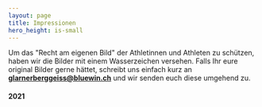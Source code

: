 ```yaml
---
layout: page
title: Impressionen
hero_height: is-small
---
```


Um das "Recht am eigenen Bild" der Athletinnen und Athleten zu schützen, haben wir die Bilder mit einem Wasserzeichen versehen. Falls Ihr eure original Bilder gerne hättet, schreibt uns einfach kurz an **[glarnerberggeiss@bluewin.ch](mailto:glarnerberggeiss@bluewin.ch)** und wir senden euch diese umgehend zu.

#### 2021


<script src="https://cdn.jsdelivr.net/npm/publicalbum@latest/embed-ui.min.js" async></script>
<div class="pa-gallery-player-widget" style="width:100%; height:480px; display:none;"
  data-link="https://photos.app.goo.gl/hFTS9tkVXmt7oswq6"
  data-title="Glarner Berggeiss 2021"
  data-description="84 new photos added to shared album">
  <object data="https://lh3.googleusercontent.com/1t0B7coTAmsOstMtfq-4tvFkDgm73jhuKChC02fJfuiIDEr9PaIRvqfh3aAOtn-ybfB3aEVISGpY7z4e6dmt6XrE9SQGcNWqNy2Xaez6bLhzdjB-3OLUX_ricV88TBd1jzuCyBfCFg=w1200-h900"></object>
  <object data="https://lh3.googleusercontent.com/qOSwlODVU2VPpj2LKyvZDdyQpXUKlQ5KzkgYWELHBbV7CPe4KtmKclU163yfoqM-MZ6iqKXs7C2hMBhnqfzovfaUuv05psAan6V4jne-82YHVepOb_lnE1qo6Ssr1MnxdZaVegajTQ=w1200-h900"></object>
  <object data="https://lh3.googleusercontent.com/8VNlo_Sat2H2CpN0C0WJKTx4bBLTBsjqOkXnunW-4DZOOzbhC8H-YY9MS66ywRmPF_YPfG79pwFh3YziuaYPVyfmob7SU88wxdJzei4D07nVdxos8S9U1kC5JpwzYlCltV01Zv6QIA=w1200-h900"></object>
  <object data="https://lh3.googleusercontent.com/mpWjwG7jV5McD4b--NEgn44sQHgYoqRWJNvnk0qg5AHTM6nFtJBHstx46eTiBlpBPtDcVQTWjqxWG_9mD0r9Cq-G4Cd4nUbv4gNBeVIgu9uNPwVp-iTLFbMRjmdP0j6EMXyAHujQaw=w1200-h900"></object>
  <object data="https://lh3.googleusercontent.com/4HdsxhV7J3UjuSBheV_eijxUlVNRqqX5F6pjNvk_S7WoyolkJw-bx4DOiQOf-G3JVfmK4DfL6gg2GlPpEqR_euAYpwcr-SdpBHbYoMYfP7Ievrp1PMThNL7vUvZchdHK5j1iOWNffQ=w1200-h900"></object>
  <object data="https://lh3.googleusercontent.com/2xEamvHjgF_XC4J5YDtimhJJZRJnfTudZn_kU_WBK8aeYukYj-PIo_kqkLGIJfmqkVGxxIvEnbtbvXE_Yd-337v6iXRwsRwHxIlFebx_5wNXBOFgSRfpFmMudgewKD2TtfrvYzqWUw=w1200-h900"></object>
  <object data="https://lh3.googleusercontent.com/mlN2fBkaWTogzs624Ay7W0isr1MReAaBHIY3okoG6Tspm1FKjmrzt51pKB8Ta_la6jVH6DnHqSxGDV9SfLw8RD0Rs-BvBQoa8rZW4GUu5LBWmi8gKwI2lzhUYGe9P4bcwcnAU1Vwaw=w1200-h900"></object>
  <object data="https://lh3.googleusercontent.com/r_CCVFjHVmoGCfB9tCF0Gp81Qvrc307kvWjXb9fKJlaCzo_A7Vfid1w7ZJx09xCUShIYuuFqwQ_8nxrmlaQTwX-0H4g7dAXOCj3E-twwLIxMnQSL7WiXT3YdaS3JFmnHRy-etCfO1g=w1200-h900"></object>
  <object data="https://lh3.googleusercontent.com/jQi-rJDL0qduKk8s0i6L9sKH6tjuUylWzKtL87PLu3wVixsFBgtByBW2BteeJOzwGJIUixyGjTso8Yoys41hrANw52P325tPIg2JktXXKDONdAqHyRXZH-qll82DDOGKFi7h-AaEiw=w1200-h900"></object>
  <object data="https://lh3.googleusercontent.com/dbiyO9hdRYeTNqBZwACSvlpbcKWz72dug4i2hcziRbfd8c6r59i7H-a_FbNDVqfThGvOpcx9_BbtrrKdtgxaHz6zqTVu0FjdlxD4IWhjE8Jo1uEmGSnP2-KeqzMd6NQuJKZcxLIw2A=w1200-h900"></object>
  <object data="https://lh3.googleusercontent.com/H2Qfh8Vk-15cw8bcaqcAgWRRpu7atkhY5qM3BGj5St4-YDS_ly6jlHdZAqduuRke9jRGPuyCv84cuNUrkVHzEZ9wAsxB6QreoT-kfOBW33nrr2cixfgkY5hdcV3gc8p7pq6tX77EkA=w1200-h900"></object>
  <object data="https://lh3.googleusercontent.com/yn1ivYV5cY1KIS1EtzgQ8rJzJ3ypwN_rbaIPPdRT4u7s3PcFfVwzb9ylOTk6RKPfq0kbfygVs3oMzt-vaWKaF1q89BHBn4iOqxqnFYRhhYCiK0_c2jwucvuC70EbytS77X9pWr5kQw=w1200-h900"></object>
  <object data="https://lh3.googleusercontent.com/mTMRfSG9sgsYkTBoSnJYHyX-bVtC9hh8hlPmSe6gp8WEExCKH5d7pNRIg_D1hCeri1lOqL1uUTRVC26YEg4X2TXsfHyjwyK2DDIJ9WInOUv4qdEM7ieRzOOe7Zlqll_ZmJfLksyWrA=w1200-h900"></object>
  <object data="https://lh3.googleusercontent.com/U53JwnQKBUkHDwcRUHkza0YMJ8evSWUyFfXa-VxSZ5UbJ41B2tOj9mxMSw59U13-8Ry6EEmhIhffEYsOGURIoUvGtSaevmyYvTwWjblhiofmrLgD-8-mqxLKweTC8glyeJAg_CVJug=w1200-h900"></object>
  <object data="https://lh3.googleusercontent.com/8oabYXbwj1kH-zyzswzuNj7smPRgEcRyz8bKnG0ROK5ZYhRFd4wTK_0QTu1_oherU4j71l54U9JJacx8Hs_9d_8PhB0qGRDpLY0H_lcIag11HApjF5tHYF2xZ3iUixd1gB7brjX9UQ=w1200-h900"></object>
  <object data="https://lh3.googleusercontent.com/tBNh9tIEPl0YDn8cqvJIWrTZBGXf5kJf20F3rjjc9fw-E0MNqyyXDQCeH2eCN7RnCarlkKj_XsxsAdSd9-BmoO_XtKfSY22wxmFwdeHFKN3C1yM5uniWdKI0QFWoSkAgTrOkKbILWQ=w1200-h900"></object>
  <object data="https://lh3.googleusercontent.com/WTDCBtjgLh2fFFn511116IgHpKXPbaigDmzKq8d18pzxZJn_lP4df35q-OyZ67HICEx_y_DBozItddXXTFYFlyG5RM9I2Jebk4GpGPOziowpmN09P9C9Ax2I83fyp6ll66-9DCcpvg=w1200-h900"></object>
  <object data="https://lh3.googleusercontent.com/Ni1AOuKgRLxIh7ETBGEaa110BeOVuUYTbApFT5Mfnof7cBYNKyQ2CxiSuAn0fREqzYVkfejOeyW64aXE2GO_Yx521pcD1UNArIcNZeR_MSqyzL2uQhIcWUmKhUpIEqoi9RYCDsGwdQ=w1200-h900"></object>
  <object data="https://lh3.googleusercontent.com/UVEJ479N5bgznBvygB0cMpO1KpowU6Osf_vMtVs7xkLSwjpPkF6mAMEjT89byqB2lzK_uQc2SGEUbuiWabQoj0R_C71F_JUwv_ghAnVKCN8RNtv5fAmc45t-MI-7JR4bdv0eMZH2LA=w1200-h900"></object>
  <object data="https://lh3.googleusercontent.com/FUwlg7jzjqvEcZ9UgV3y3bT3qcUeia27pjb97htjVy95omBHWcpuLsd9oqYoiIo1gFlXEPEhgtRC8cV1xqj4RujaUqFV5-jyhMsC6YyCd2T-NvfRjbgQzAPI8x8p3I9ZCb9Y7emAiQ=w1200-h900"></object>
  <object data="https://lh3.googleusercontent.com/bp3T_MZAd5ZuVv6Qwps6jtlUS9q21jdLyULxPTZFuUdfULXV44vfJYGUcgw8bG_il6prTSRTX3ue-FjCZV9nWJysHJEoyaHS_6YHFHkkByTLs5INrThwsVZbRlTCYQWvdptwU4iQ_Q=w1200-h900"></object>
  <object data="https://lh3.googleusercontent.com/eOlie-R83NSB6jGamloDIoX1gq7_46u2HduyThCtkkRdj3CWQD8oozS7-uo1WDPXYZKar8_dJa1cx6wKt2KUvuU68ReBR5I43IyOqkp0z3c7__IFg0aaiTH8koUdLgMhZ0AEi8ZuWg=w1200-h900"></object>
  <object data="https://lh3.googleusercontent.com/UQen9r4JkpQz1mCvi5iGg6PQAGkl3-CuODOkuAkL0ix19a1GNOZ-F8_oLjvpjVKPiALFGeCrbM0-zaF0HAEAi7ugI0atPkn7rOPoMG70aE-HdnJlyH34fcK2YJqFJ8j08GChuKoiAQ=w1200-h900"></object>
  <object data="https://lh3.googleusercontent.com/1yiQnuG7osU5HnUf6AZX76FHFnQV40YuuHYJgoinnkx_ecW8aEBMoA6rCIEh-iBy1wC7OwfFIRRHtBORG9UQ5hO9ETnpMuk_8lG0KpuTSVFM_neO-2CiAET-7g1YWD2ELEMV0otaYg=w1200-h900"></object>
  <object data="https://lh3.googleusercontent.com/GlgnDWzi3zkNaQdQ7qo4DI_GPjf6KCY-asE4fLFcOujfOr-jlinRDJL_t3ZOwzwBHhvvvfu-AXImUV88TRSdS4SBPzHib8GWnGVhrItJgNlJComHA-nl_6jw1oML7KYNQ693KGYvmw=w1200-h900"></object>
  <object data="https://lh3.googleusercontent.com/d_TUBORroU7WMMKDbMTpGGW-cdXDoXoRJ51zWa9tyVLYsJ-GlcxmVLD2UqT5YRaFJSWrniguQOtM54OEdjJxMOXqZKuCDjkXhLvJhI_im80ektq-xRTI9gx58LGev4VC4kYnJoSVrg=w1200-h900"></object>
  <object data="https://lh3.googleusercontent.com/3BgyHa2OG24cv15VZ14bayoEbFv8kyNeb5DIGpaXzfuUEYmzY_KkZHiyC4t3mYsx26oz9RNTuGryGB7f3WiT1ePo6RiQ-Te_2HVCcB7snDYK5rw3e6ToDnhiLx-7xk07babE4IHoxw=w1200-h900"></object>
  <object data="https://lh3.googleusercontent.com/twStEM8CAPvpNP_KQ3uAC3IvdKwrZhQCvtnhB3lz2JiCKoP_UUD4kFuSkerSqlXJh7sFPRYKzn-j4Y9kHEe_Fuvo2jTNzQH6B4S81sT9OkyYUX8cgjjBxYYj9ITMzBgkw4pnT8SUlA=w1200-h900"></object>
  <object data="https://lh3.googleusercontent.com/0r-1TwMaMemhJ_v9XLqL4qgVVYTYeW_o4neCpoAKqnBjmJKF5zbGiUDHiju8v-LiXEQmJQQDfcOlbD6ZT98QRz8D5ZBHS84UBxr_4j6JNYss_BxO9I60_38WTm2LOYI-QagOnPM_Lg=w1200-h900"></object>
  <object data="https://lh3.googleusercontent.com/jq5d6P71ZZOJ3pA1cM29vRh9NwgV3Aj4EPd2QbNkJqsq8P0GsH5jCORc_5bIIFOrZfcupjt85pUyOQRaItw9Qy2WX9VT1iF1JAzwmEahxqCk57g1Kl15Bsg4rNLVKIgFgSc2w97dHA=w1200-h900"></object>
  <object data="https://lh3.googleusercontent.com/sNA03RnI3W87TENan93Vq9IZl4aLumXT_QeB2g7bZrvu3ENtKsXJq9nenjKszrmVjdIHb5OQFO9VUXSrE6kou4OKiv9kBYHFz2xnKdxCqmm3zqvTJG6Mu-oJthLXD2IIhB76DfDynw=w1200-h900"></object>
  <object data="https://lh3.googleusercontent.com/Dtoe0MPpXWSy_fi9LLhC_F2Z-NjCqFgK50CA3j21K81EN4xbuYjvIVk6pWSEg6B79Dxi-a3jl1DRerLnELjEKEoaeLCy9kgDGOtbg-H1APssUnzKnbm1v17JDNn7WGGU1uY5_sisQw=w1200-h900"></object>
  <object data="https://lh3.googleusercontent.com/VWPtGySZb9HpqfEp4L-UMFH8HueC8KYGYxgH6eUpRqB566CVW7aA7an3Gxiz5C7o8JcYnyq42OfKWhO_rMXlzvGEyHxR3Ms3dcq1gf9lpnY6hYC4_f3dJVy6IhhNK40ZNq5ivTjJbQ=w1200-h900"></object>
  <object data="https://lh3.googleusercontent.com/MIrJy1hbJPMXcHpofry4MQPFYC11Byfjt3OA7O3zzUObCWrVYQT0Gsivyl6pJ-5XihnGzva3fDS01mcKGgY8ImPCr0HDhHnpGXjOizl8CgTbXK3kkBA0xpIVP8QyIxhC49RyVDUSjg=w1200-h900"></object>
  <object data="https://lh3.googleusercontent.com/21-B5vICIWxuMUOMKJxf0A4ai41xrfwl7lP5Tfy-ech6jrUbVIRXnvF1T78JfNhqX507ov0aIpvj1z8nZg-pipP8O-M2jUakgtrEdJrqRG3sXpznrxCytFGcGKPLM0BEGfpQXzwepw=w1200-h900"></object>
  <object data="https://lh3.googleusercontent.com/S7H-GF_vN3W23skjl3tqDZx-T45dHg8L2V2PU01BbJNht6-LiS25r_9Sn6kJd3sLaalG5osK3P6rzU7G3JS0cwXwifTJiAr2dsh5WQFRuQf242e-J6QqxqXi10ax7QKsG6xEqHiOJQ=w1200-h900"></object>
  <object data="https://lh3.googleusercontent.com/GUX6TZeS9D-t9NL7sBOLylUet2YonqGOnolnThkFXk74XEhCJV2LuAQdJQb1oWfg2r2pYSCXh2w4h-EExcNLB4CPM_4PCmEAkcNUGETjlHZNhyR8OS3WYFObcl94rMkPz2dxAKtREA=w1200-h900"></object>
  <object data="https://lh3.googleusercontent.com/qRsipbn2PdfIraoSuMXFYVMsWwsLcieS--00cHzNKwOoZmmJxuRMFTxO6Qs438QmYU0glj7lK39JCZX3yA5zlwdZZ7pseDbzDuAilIpHoDVfhAEUc79pfMSwro1xGwhGnMtxlym41Q=w1200-h900"></object>
  <object data="https://lh3.googleusercontent.com/sozSoqRs5HNfCwMPLZRnizhAbAKrKjHa13aPJq7Duzc92wSGntA20oI3FR3lIyFTB1ovFiuT4PO3Z3BCy8bk3dRySdDEoyEiTTM52_YjPKu_9Vj9wOrjtyaCS7AQajRClbmQcKmI_A=w1200-h900"></object>
  <object data="https://lh3.googleusercontent.com/FCEIw5_hYaUqHgdP1oU4DkVjNc46kCHsrvCipI15tzwQKD_6yyQq9Q_p9Sm2wtuEaigKFPXnKiBHuw_GvzmzRFcscF9wItDsL3XBrPMBxjXSffUMG4SKhsF4pONiAA1Dcf-cgXALew=w1200-h900"></object>
  <object data="https://lh3.googleusercontent.com/-QNoGNYrFZJ553weKMG2TZaHLxO_s82KunS4TO9JU2wDiQodMPqx5WRk95O1AGRcyEfb78HBqKHENiBzLzYLqqIHZMUq3nCcqtpTZLJP-TG0tJJ9BEnaXBs1A7e6G46oRFcchajczQ=w1200-h900"></object>
  <object data="https://lh3.googleusercontent.com/gYJlEfd0MWqDBEXV2oAgy79L60i_xz9goP6BnWddbUXJ8CpiJYVOPtTt9v3YrplmqZqYDEULN1tWaS6OtMTjuQt4qYsO07hrMvJrc5-Eec7xZ0zXsZkNltapVp87DOWK1tg-8x--8w=w1200-h900"></object>
  <object data="https://lh3.googleusercontent.com/HHyXfPaF1Tvxe0Vzpx1P7JYITdRYTosPaEbsE38yxWo_ruvoiIQiHKk01HC9CurtnDGOeF0dQDUtI9TyENUsNtwtSzOIZURYygleLiWnKw5f0gVSRF15yXGUCjvrKUY1U1eec_GcEQ=w1200-h900"></object>
  <object data="https://lh3.googleusercontent.com/wUuqC5pLqGxGN_y3XuQ3WYxFNM5s9TOOeJ7VdH5Bq5l79rpkNCZv_emCx7zfZWNYqazisd1D32rx5iqUubT0jyWIqpjmJ5UviZT9QIBalmpogXvRMJmH576FtJGGCYrs4tFmpXSGgg=w1200-h900"></object>
  <object data="https://lh3.googleusercontent.com/HqKRcOYMnmrWaRW41yg6xWDim82Cg09AmXKYcB7QtVOlTMZu7PqqWIWbLA9gIbwgigQKqkeLwBikkXajS5PSuQvx1pOP_r-tjGT9hF6Ik5o8P_HopdCoGWtKCXC6fN3tFCxsofE-dw=w1200-h900"></object>
  <object data="https://lh3.googleusercontent.com/x5v2tty36gDiq_NzXDbnBCmaXbvn2GVOJ1PUmgzWtKJ8PfnHqRok25pHkToDonRc2SSCgv5MokEA_OchatMEURBJL9GqBgVUMJP4-fLnxbeq4yd08DPz9y7jRBw65n4Kq8V3nXTdmg=w1200-h900"></object>
  <object data="https://lh3.googleusercontent.com/wAPRFSkPVX8f6oYynicrbW3YLL4BozPjqyFySS0_W_NuT1LBz5eV0qY4X4ZcrVgqfnlALjW6tpTusfSQ8nqgsAn-_-tns0qefgNObp4Q15Pjz51zLNxVofhxEPwI8walZtDadZaf6w=w1200-h900"></object>
  <object data="https://lh3.googleusercontent.com/XA6wbUm7H56ofleaeiVjdqigeefn5-hahwHa2dpmXALDBo8GFYIEajnsZMSUDJP_Bh5ISxtDl1Fnzv1Cf5mUgcXoTUEWbGjIL-hYOHl1L1HVG6C9wb39yCFQkzLwp9lmzh5azsyNwQ=w1200-h900"></object>
  <object data="https://lh3.googleusercontent.com/zWoiazUjftLvnFLG5Hy5-x_ZDfMNA33KuFPTSbovOjb1tmhZKOwDLmvp52lC0-TEqJEiaBaJM0C7yAiMHVl7Gnr_u76_78VUTFeNUThQnqPUsIgNG--wZD8c6ELqNeOsOd-hiOZBRA=w1200-h900"></object>
  <object data="https://lh3.googleusercontent.com/wY3labpRinPi_6QnjVlxgp8C01Q2NckXBXTCnHYr-tiqU_Gob4OtU4Aq7CuVt6dAmbByzBQWGCSmng95YekX7IP1Kuxlq5FIrv9IorEnx1Zje0EYHXjy0V5dAUPzP11vJ91kldSWGw=w1200-h900"></object>
  <object data="https://lh3.googleusercontent.com/tncy3TV05WpD8UQ8KwyDzwV1tKqFoYyz6OZNrPIb5VtRqDvahhU7H_yWoTK8NgXyvGj2VBA0zM9hDsWxWPIiJsZH_2QXJLngcE8sVKSr46ulnCM-nR32WcVKKEPk7UzttN43EcHpbA=w1200-h900"></object>
  <object data="https://lh3.googleusercontent.com/_uOriVxvGwe9OKDb5uiMbVAFR-W-d-HU_olTNTxzvNWMLjFyxXKq8UvhKDnkpR4NGFrFgNpGO2-Jn2Hf_cBKorYdeI1yWDq2a0YUxNdi8ved7-OTKHqQXVSsAdaWfJsmqEmp3O8PXg=w1200-h900"></object>
  <object data="https://lh3.googleusercontent.com/oYAw9LWHs56dt2yrMtXFyM8WTfEAUxE5vtV-tS3r4Dqq7KyDU2tKazU2wh5sk67EDLphNMnc9y7_h4NeTl3moDILBP8a4vi6sZiaSMtMCCQy3jvW4YdepIgW02p0vRDzFAbXUhF-OA=w1200-h900"></object>
  <object data="https://lh3.googleusercontent.com/uhk62S47EWHv21OFxTms4kVfLJ_5p7an68WnqM3QN8Y_sKspzLBK_e1Z-VIWPSXRydoIAXtj56kmNeH1Roh-pT_2DEW_tCPmWJQuxMlRfwf0BHNKCn1C8rI1lxWNwug2O41Xsg941Q=w1200-h900"></object>
  <object data="https://lh3.googleusercontent.com/y2MQJuXAwEzd87b6swR1IGtOQW_II2lXqJbLcSyjLB9bHQmFKUtm6Wl3OnKg9zwpciLjIVXwZBaHAw2tJ9yH2iP3ZCnj0VwfnUIuXzs9Za67m8tv6NNDMf-8WmznC_RjIQKCYS3VTQ=w1200-h900"></object>
  <object data="https://lh3.googleusercontent.com/x3Iq9mvMaNvCZoqObv3XlSE8dsc_CXPvIWe5Hmvx7pviIX1dphNcqNEizgK5MTmjcS9Cy_AaMNLn3lvQT390cq9haE_WsxWNWFDD7Rd7M48Uwc-5TQ5hIRzELLpn7PhNpH33VsSZ3A=w1200-h900"></object>
  <object data="https://lh3.googleusercontent.com/Se-1O9DJWQB8qfAmh4QuW7DCD86GVdzV1zlDqJKhkg3-CXE3q4yB5jQaK9PhES8dqFBNHltphb0nPAzJ92yAh1lSpbR5jo920CWjaHBRJHKd2kBnCI9wW5qoLPogxxqITML7-JYzXg=w1200-h900"></object>
  <object data="https://lh3.googleusercontent.com/5nfaruxWLFmGRVagGkYvw_ie2cTjBmYQnOqlbxIsAr3Oa_WKjwlxn2uZ7cnMKSNPtazC13U5qHgHQyGEgrlpX8bFdSDc1v9dO9Pw_Km6fTXVj089yBxi6zi_yWhPaJiNV78rSxAedQ=w1200-h900"></object>
  <object data="https://lh3.googleusercontent.com/voHM9DbBRUHAZmw5zmWbBn3jSIESID6R37BA4MgvBhwgZyZ0Hdw4WtsaDICU0-oikHbPbesWOy_BmbOe5hFBjqKlKrpnXDB_zvcNKEakMkyIObr1FJ2sZxmVBWJhwvpx7FAj1PI1Tw=w1200-h900"></object>
  <object data="https://lh3.googleusercontent.com/UF4Ul3-_Ncn8YmMgT2oGN9QYBzvSYrXQDIfWVhMYzlAtSFzn-W5DLCTY0JzK6PGscAPbD-UWg1zQIMKITI_Bpl3cOOZnXQp4HpvVY3WAZI0B7Uh7Hdi_lOkVRCTDgghrdQAHKlFAFQ=w1200-h900"></object>
  <object data="https://lh3.googleusercontent.com/9CzImAdlTdNrjPidykW6VvMFbIed6gQCmDHZYnotjqFPoBHXnIGQmCRnQH-UMHqukbN147p_T97jX7GtbTcafKBnMgQyGQSVKIzswu5ElKrktl1KEkRrtmgItXKfOUYkWBeKI5ODwA=w1200-h900"></object>
  <object data="https://lh3.googleusercontent.com/l1mZW9FrBqRopBT1t8dAKe1lHLh8eLT74FEarejvMi9fcDjG97vy_i535n0t8oDcrut9Xp9645WOSkoJv7vYPQ4TjnKh_jVmNwgpt7XvQYrsxfqbtM0vmH2VCGqQUbRzlqnrBYDDcw=w1200-h900"></object>
  <object data="https://lh3.googleusercontent.com/S7dayANjHwNrQy-uwNVUaqRCEZPXTYrqnmnQoI5DClH1_YEKYjrrGa1HtrnRlWxVnnJICCgmWF9J2rOv8H6IR17Yb9_RvdPrHVfICq179x8pOOc0PlS6R0thRWh9AJFTfX43vKHFMw=w1200-h900"></object>
  <object data="https://lh3.googleusercontent.com/BjOMgYbXmDGm51L9gC7Rqq_dsCJygUV8m5nk2oketEucGUHgtzmqG_CZS2Qr3sDeQV6gV8f2xpqBEsHXuX0RuEq6pStXW21eB2ZYsEzuEwwItzWtWIo8VE6iQqHM3revvGDKdSgCMQ=w1200-h900"></object>
  <object data="https://lh3.googleusercontent.com/3m3YdCAI66Q2oeaC4E5uAd2Yst7yjCrK7NMclNkdOWWC33eNfOUFz6wITvaC1ftQcBxYPX97SAbpzuA1KtZRR5OW4yvlVcF8hDQL1E4DbxYL5iTYXMd2e04pxiV8gbXZjBWpy7Jf9Q=w1200-h900"></object>
  <object data="https://lh3.googleusercontent.com/Glm8-oszE5AM0__WdmrIFemB70MXmAWWg-hagaKltAR6K_AgXr5h9ETfmtSpK48fkaoAqA4emdypMEfk-eYRl_DUvHadfc_eZaovzFj1cSQfX8MwxaRgz7GInZOIcXiedCh-V1mI2w=w1200-h900"></object>
  <object data="https://lh3.googleusercontent.com/PbVPOfK9kB5-Z2ynKzNlU7RR9jGVFi7Q0fJQC81PC_4cn48V5J0qAfsKlZ3j2Mlu_ifkLn3kWeyfqV7SJOoyCxreXG1atqVgbeRStWB_u2cudOlGjBpobP0sQspUmnNMO4Cuazc7vg=w1200-h900"></object>
  <object data="https://lh3.googleusercontent.com/ctLIUHiyrAkZv8KAdTW3ZeGYdjUPIS0hS3WLMquI3vkn70R5EkXxPIObsIYVdJfybMMh1lyrTzNlTaITbj8XMUT0y7Bwh-xEpnmovLhLZYz3HciVunRhEEytLuR6tLysKAtfEaK_NQ=w1200-h900"></object>
  <object data="https://lh3.googleusercontent.com/fV-tQ_eNRKOJORdbLJnXhbxCtCmiIQEPvr2NCMRv7qgYVGnSsf5yOqGfLysJuI_i0NAn1SdfKhqVPP7iMOGREENB3hQ_fPm-KUZAplq25NSzSuha8XKg275vXHsfu-tr2QIx4vcTnA=w1200-h900"></object>
  <object data="https://lh3.googleusercontent.com/_XYww3V_4qTc9xw8iYdOCo8XpRxap92wpQ4dyu4IbiWpyQGy54zwTUo-mmxvVt8yEQoosSuyMLaLxkXS_qrDG1AZn07LvBefG_r8hU6clsMJTpj2tMSu7zRCUpzoUFsCHoY9aVWEFg=w1200-h900"></object>
  <object data="https://lh3.googleusercontent.com/sX70NXt26KP5s3fap5sclwqvn0KlRvxqjv8_cOJvMCROyfvcfDtBKiQWBh9M4IFL8EVKJbbRbfhSdfRZAsdxvNTcjM1EZC4ajEQUZuawWsIIM5uPDFORkZ1qnBcJvYxUqJ7cQ9t3mg=w1200-h900"></object>
  <object data="https://lh3.googleusercontent.com/2vszz1EL9QD_-6K74YR8NIzfx__NNiFAe_CM7TNxFm7G83JQ54SbqpoUit6QBpPZjBwF1P6gi_xJa0T4JSlmZTq35P1PCTieBnHVMoBBXYDz0-8uXTY2ag5SbOFkCq13RJLI73jVhQ=w1200-h900"></object>
  <object data="https://lh3.googleusercontent.com/-2tlFzQaJrjXjAo5fF7JyT3XEA3-g2YHbPQp7DwdrF1jzk6NwGVhKRQjS5KqfHO4rTHhMjmVzrwN1AempDGi_lcp9ef8NfcUcmlJFCm2UNr8h7as5tUZJmOl6N2yuYDlKVjEBZdBhg=w1200-h900"></object>
  <object data="https://lh3.googleusercontent.com/oqCQPfMA-UdUVrNpJEBRimOJvCkmhLGUttYBil84TNAQLah11YL8kb1rG1lBLCH-PoDzyICt4_7Juzx-d1Jd-d8hxhw8mZMmMP3hI25pxiZ4ixbVAmoQyxEqI9LRxxfu1NfMj2S_vQ=w1200-h900"></object>
  <object data="https://lh3.googleusercontent.com/cqx8MI8F5_Vlf-yWgnyqijqXsylr3Z0LiHyL-aWSiN-ek4IY_3Kqf4MVMjUDapNNKce74xlvrNZU141_PGBaoMoFrpbkW_aysix5NVi6IDou4HUA0m-bRwvZLtM7KJqZ1vSap2QwMQ=w1200-h900"></object>
  <object data="https://lh3.googleusercontent.com/9rvH2KOQ7NCyMsIUSuAeHVOjMHzK3na1lZFJRcKRENTWBSV56MSYKnlxbAHwKSSXb7ISN9kBxU5_icaILjcOh1sgDE1JrwBpLNvDEya4TJEv412kFybl1mE1qnupg0N1GtURJYbB6A=w1200-h900"></object>
  <object data="https://lh3.googleusercontent.com/Lv9GN9NzGovuSLJyTd1tFk_F01RunNZBUbG80h7XHv5C2FvPhzSR7DgmKXzcFsno-3uNlw34_LPvE6uRkSiPxY8r8sPtzTCk640iR0-TwxU2T_3zRheqRCX-Pv1hFX64hEJBKdyEaw=w1200-h900"></object>
  <object data="https://lh3.googleusercontent.com/hyjIyak_D0z6ULOs8twy0bDT1EE4DL7TFeXGHIDUoFfKemuo8AAm1EBYQftqS8j5kdcDN9BQjYE4-H343k_DippzqDd9ZCuObdBBQDpkBtXjEKf2asJifqzQJO-FKZVfWJGFTvLZhg=w1200-h900"></object>
  <object data="https://lh3.googleusercontent.com/wHYkTicq8GtAsIcBymuAWqSNjgyA-9I1fpEeyMdrfpqC6PBD1_lTqZ-X4N5uNmNfnB2ko3pbAu8XmKCm6hyMBoCtMlpSUGpeqV7ay0OdZ0xUqDs8mv5wCVLlFrnpX6zjJxkU37Zryg=w1200-h900"></object>
  <object data="https://lh3.googleusercontent.com/asNvwRo6t1TPgOoW2QjbGzdloRQ-qH2aoF910CK16eS5l5ApfGEHkKanJn3-HxCMm03t4bywGMbxgPPk-J5vkD8ZN1DO_x83uLfkgoFkW0TRkVNF7gi2Dqpltb4ANr6uKPAqhOZQyw=w1200-h900"></object>
  <object data="https://lh3.googleusercontent.com/t14Uzcg0EzMr0Hx1PkU8o-ltY4kG-iCnBZtEUryYOZp1bydvc6pEO1_TWoghYMcEgM-7qHA7BxnKZBzCkc8xgKZRhwF9bo2OY1HSQOukzIuPtGQ6hSzNQNvG58d1P5v02c0dk2uZ0Q=w1200-h900"></object>
  <object data="https://lh3.googleusercontent.com/D5E78G5HxNaB6PMXRyOnFlWqnsL9F-eUFOgnMnMElUejDVE-0WviQZigBXoAYXrga2KTu0j96ZyEdceIszWL5xPwIp3odcSwVZ46rHFGkvitEVMgLPDQHfS3ad6hFMsT9C808PW1Sw=w1200-h900"></object>
  <object data="https://lh3.googleusercontent.com/brYId6ZJ_dNtA9kQiUkM7USntClJoiPHkgilOeVuSnpJl9Eq1QlkiQM4sxclUw2U99fAXxA5iN4ytXccVwdwShdcXwiTZA4WmAlSC3vh6hfxzqdfOpOFHMPPisTQqYRkeQQ4DRxYoA=w1200-h900"></object>
  <object data="https://lh3.googleusercontent.com/0MuwLNPFHwHirWuw4qwFY2dipwDg_1PuEeGjYplajTyNcxqCSjj4QlNJOC-tturIBmFFUc3YfbKMQ8U0YhbpSlG-Qurhuh_jhuYfl3uIMOIx0bqPQbCSxrgUl-BtKpmyId4y23cWQQ=w1200-h900"></object>
</div>

